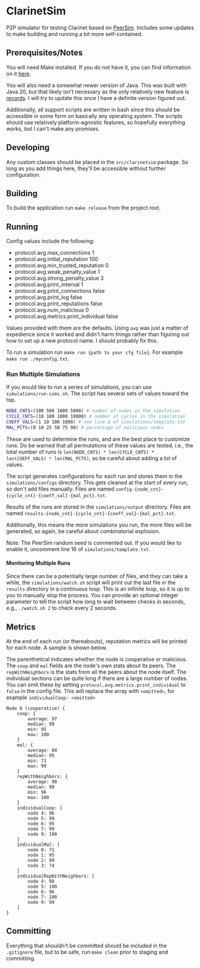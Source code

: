 # ClarinetSim

P2P simulator for testing Clarinet based on [PeerSim](https://peersim.sourceforge.net/). Includes some updates to make
building and running a bit more self-contained.

## Prerequisites/Notes

You will need Make installed. If you do not have it, you can find information on it 
[here](https://www.gnu.org/software/make/).

You will also need a somewhat newer version of Java. This was built with Java 20, but that likely isn't necessary as
the only relatively new feature is [records](https://blogs.oracle.com/javamagazine/post/records-come-to-java). I will
try to update this once I have a definite version figured out.

Additionally, all support scripts are written in bash since this should be accessible in some form on basically any
operating system. The scripts should use relatively platform-agnostic features, so hopefully everything works, but I 
can't make any promises.

## Developing

Any custom classes should be placed in the `src/clarinetsim` package. So long as you add things here, they'll be 
accessible without further configuration.

## Building

To build the application run `make release` from the project root.

## Running

Config values include the following:

- protocol.avg.max_connections 1
- protocol.avg.initial_reputation 100 
- protocol.avg.min_trusted_reputation 0 
- protocol.avg.weak_penalty_value 1 
- protocol.avg.strong_penalty_value 3
- protocol.avg.print_interval 1
- protocol.avg.print_connections false
- protocol.avg.print_log false 
- protocol.avg.print_reputations false
- protocol.avg.num_malicious 0
- protocol.avg.metrics.print_individual false

Values provided with them are the defaults. Using `avg` was just a matter of expedience since it worked and didn't harm
things rather than figuring out how to set up a new protocol name. I should probably fix this.

To run a simulation run `make run {path to your cfg file}`. For example `make run ./myconfig.txt`.

### Run Multiple Simulations

If you would like to run a series of simulations, you can use `simulations/run-sims.sh`. The script has several sets of
values toward the top.
```bash
NODE_CNTS=(100 500 1000 5000) # number of nodes in the simulation
CYCLE_CNTS=(10 100 1000 10000) # number of cycles in the simulation
COEFF_VALS=(1 10 100 1000) # see line 6 of simulations/template.txt
MAL_PCTS=(0 10 25 50 75 90) # percentage of malicious nodes
```
These are used to determine the runs, and are the best place to customize runs. Do be warned that all permutations of
these values are tested, i.e., the total number of runs is 
`len(NODE_CNTS) * len(CYCLE_CNTS) * len(COEFF_VALS) * len(MAL_PCTS)`, so be careful about adding a lot of values.

The script generates configurations for each run and stores them in the `simulations/configs` directory. This gets 
cleaned at the start of every run, so don't add files manually. Files are named 
`config-{node_cnt}-{cycle_cnt}-{coeff_val}-{mal_pct}.txt`.

Results of the runs are stored in the `simulations/output` directory. Files are named
`results-{node_cnt}-{cycle_cnt}-{coeff_val}-{mal_pct}.txt`.

Additionally, this means the more simulations you run, the more files will be generated, so again, be careful about
combinatorial explosion. 

Note: The PeerSim random seed is commented out. If you would like to enable it, uncomment line 16 of
`simulations/template.txt`.

#### Monitoring Multiple Runs

Since there can be a potentially large number of files, and they can take a while, the
`simulations/watch.sh` script will print out the last file in the `results` directory in a continuous loop. This is an
infinite loop, so it is up to you to manually stop the process. You can provide an optional integer parameter to tell
the script how long to wait between checks in seconds, e.g., `./watch.sh 2` to check every 2 seconds.

## Metrics

At the end of each run (or thereabouts), reputation metrics will be printed for each node. A sample is shown below.

The parenthetical indicates whether the node is cooperative or malicious. The `coop` and `mal` fields are the node's own
stats about its peers. The `repWithNeighbors` is the stats from all the peers about the node itself. The individual 
sections can be quite long if there are a large number of nodes. You can omit these by setting 
`protocol.avg.metrics.print_individual` to `false` in the config file. This will replace the array with `<omitted>`,
for example `individualCoop: <omitted>`
```
Node 8 (cooperative) {
    coop: {
        average: 97
        median: 99
        min: 95
        max: 100
    }
    mal: {
        average: 84
        median: 95
        min: 71
        max: 99
    }
    repWithNeighbors: {
        average: 98
        median: 99
        min: 96
        max: 100
    }
    individualCoop: [
        node 4: 96
        node 5: 99
        node 6: 95
        node 7: 99
        node 9: 100
    ]
    individualMal: [
        node 0: 71
        node 1: 95
        node 2: 99
        node 3: 74
    ]
    individualRepWithNeighbors: [
        node 4: 98
        node 5: 100
        node 6: 96
        node 7: 100
        node 9: 99
    ]
}
```

## Committing

Everything that shouldn't be committed should be included in the `.gitignore` file, but to be safe, run `make clean`
prior to staging and committing.
